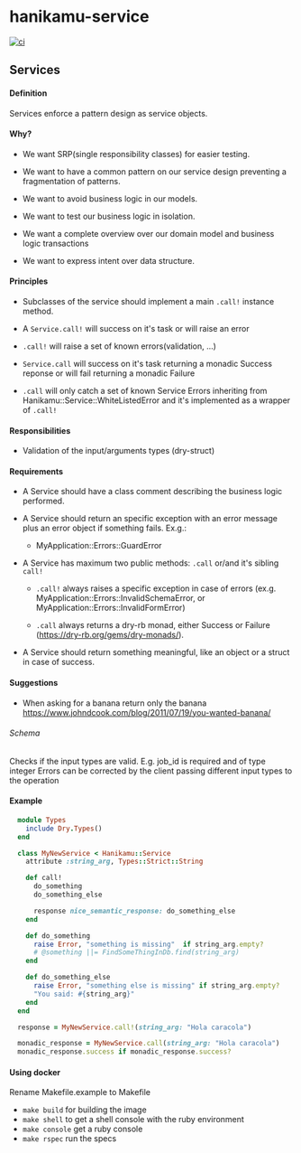 # hanikamu-service

[![ci](https://github.com/Hanikamu/hanikamu-service/actions/workflows/ci.yml/badge.svg)](https://github.com/Hanikamu/hanikamu-service/actions/workflows/ci.yml)

## Services

#### Definition
Services enforce a pattern design as service objects.

#### Why?
- We want SRP(single responsibility classes) for easier testing.

- We want to have a common pattern on our service design preventing a fragmentation of patterns.

- We want to avoid business logic in our models.

- We want to test our business logic in isolation.

- We want a complete overview over our domain model and business logic transactions

- We want to express intent over data structure.


#### Principles

- Subclasses of the service should implement a main `.call!` instance method.

- A `Service.call!` will success on it's task or will raise an error

- `.call!` will raise a set of known errors(validation, ...)

- `Service.call` will success on it's task returning a monadic Success reponse or will fail returning a monadic Failure

- `.call` will only catch a set of known Service Errors inheriting from Hanikamu::Service::WhiteListedError and it's implemented as a wrapper of `.call!`


#### Responsibilities

- Validation of the input/arguments types (dry-struct)


#### Requirements

- A Service should have a class comment describing the business logic performed.

- A Service should return an specific exception with an error message plus an error object if something fails. Ex.g.:
  - MyApplication::Errors::GuardError

- A Service has maximum two public methods: `.call` or/and it's sibling `call!`
  - `.call!` always raises a specific exception in case of errors (ex.g. MyApplication::Errors::InvalidSchemaError, or MyApplication::Errors::InvalidFormError)

  - `.call` always returns a dry-rb monad, either Success or Failure (https://dry-rb.org/gems/dry-monads/).

- A Service should return something meaningful, like an object or a struct in case of success.

#### Suggestions
  
  - When asking for a banana return only the banana
    https://www.johndcook.com/blog/2011/07/19/you-wanted-banana/ 

###### Schema
Checks if the input types are valid.
E.g. job_id is required and of type integer
Errors can be corrected by the client passing different input types to the operation

#### Example


```ruby
  module Types
    include Dry.Types()
  end

  class MyNewService < Hanikamu::Service
    attribute :string_arg, Types::Strict::String

    def call!
      do_something
      do_something_else

      response nice_semantic_response: do_something_else
    end

    def do_something
      raise Error, "something is missing"  if string_arg.empty?
      # @something ||= FindSomeThingInDb.find(string_arg)
    end

    def do_something_else
      raise Error, "something else is missing" if string_arg.empty?
      "You said: #{string_arg}"
    end
  end

  response = MyNewService.call!(string_arg: "Hola caracola")

  monadic_response = MyNewService.call(string_arg: "Hola caracola")
  monadic_response.success if monadic_response.success?
```

#### Using docker

  Rename Makefile.example to Makefile
  - `make build` for building the image
  - `make shell` to get a shell console with the ruby environment
  - `make console` get a ruby console
  - `make rspec` run the specs


  